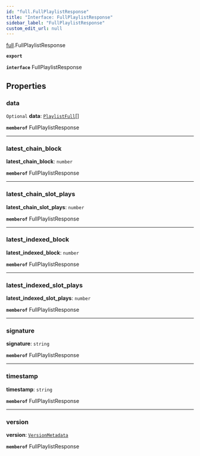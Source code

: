 ```yaml
---
id: "full.FullPlaylistResponse"
title: "Interface: FullPlaylistResponse"
sidebar_label: "FullPlaylistResponse"
custom_edit_url: null
---
```


[full](../namespaces/full.md).FullPlaylistResponse

**`export`**

**`interface`** FullPlaylistResponse

## Properties

### data

 `Optional` **data**: [`PlaylistFull`](full.PlaylistFull.md)[]

**`memberof`** FullPlaylistResponse

___

### latest\_chain\_block

 **latest\_chain\_block**: `number`

**`memberof`** FullPlaylistResponse

___

### latest\_chain\_slot\_plays

 **latest\_chain\_slot\_plays**: `number`

**`memberof`** FullPlaylistResponse

___

### latest\_indexed\_block

 **latest\_indexed\_block**: `number`

**`memberof`** FullPlaylistResponse

___

### latest\_indexed\_slot\_plays

 **latest\_indexed\_slot\_plays**: `number`

**`memberof`** FullPlaylistResponse

___

### signature

 **signature**: `string`

**`memberof`** FullPlaylistResponse

___

### timestamp

 **timestamp**: `string`

**`memberof`** FullPlaylistResponse

___

### version

 **version**: [`VersionMetadata`](full.VersionMetadata.md)

**`memberof`** FullPlaylistResponse
